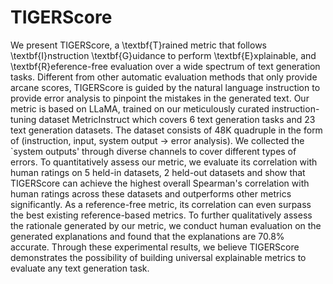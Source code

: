 # TIGERScore
We present TIGERScore, a \textbf{T}rained metric that follows \textbf{I}nstruction \textbf{G}uidance to perform \textbf{E}xplainable, and \textbf{R}eference-free evaluation over a wide spectrum of text generation tasks. 
Different from other automatic evaluation methods that only provide arcane scores, TIGERScore is guided by the natural language instruction to provide error analysis to pinpoint the mistakes in the generated text. Our metric is based on LLaMA, trained on our meticulously curated instruction-tuning dataset MetricInstruct which covers 6 text generation tasks and 23 text generation datasets. The dataset consists of 48K quadruple in the form of (instruction, input, system output $\rightarrow$ error analysis). We collected the `system outputs' through diverse channels to cover different types of errors.
To quantitatively assess our metric, we evaluate its correlation with human ratings on 5 held-in datasets, 2 held-out datasets and show that TIGERScore can achieve the highest overall Spearman's correlation with human ratings across these datasets and outperforms other metrics significantly. As a reference-free metric, its correlation can even surpass the best existing reference-based metrics. To further qualitatively assess the rationale generated by our metric, we conduct human evaluation on the generated explanations and found that the explanations are 70.8\% accurate.
Through these experimental results, we believe TIGERScore demonstrates the possibility of building universal explainable metrics to evaluate any text generation task. 